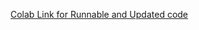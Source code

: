 [Colab Link for Runnable and Updated code](https://colab.research.google.com/drive/1jjyFjeUn-KgOkYkVwTMSkJzWam06EjgX?usp=sharing)
